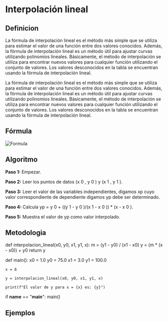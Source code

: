 # Interpolación lineal

## Definicion 

La fórmula de interpolación lineal es el método más simple que se utiliza para estimar el valor de una función entre dos valores conocidos. Además, la fórmula de interpolación lineal es un método útil para ajustar curvas utilizando polinomios lineales. Básicamente, el método de interpolación se utiliza para encontrar nuevos valores para cualquier función utilizando el conjunto de valores. Los valores desconocidos en la tabla se encuentran usando la fórmula de interpolación lineal.

La fórmula de interpolación lineal es el método más simple que se utiliza para estimar el valor de una función entre dos valores conocidos. Además, la fórmula de interpolación lineal es un método útil para ajustar curvas utilizando polinomios lineales. Básicamente, el método de interpolación se utiliza para encontrar nuevos valores para cualquier función utilizando el conjunto de valores. Los valores desconocidos en la tabla se encuentran usando la fórmula de interpolación lineal.

## Fórmula
![Formula](https://encrypted-tbn0.gstatic.com/images?q=tbn:ANd9GcQcdgJkeZFq65sgSuHEB_7nEooMkJ1sWJTqF3uidUKv&s)

## Algoritmo
**Paso 1:** Empezar.

**Paso 2:** Leer los puntos de datos (x 0 , y 0 ) y (x 1 , y 1 ).

**Paso 3:** Leer el valor de las variables independientes, digamos xp cuyo valor correspondiente de dependiente digamos yp debe ser determinado.

**Paso 4:** Calcula yp = y 0 + ((y 1 - y 0 )/(x 1 - x 0 )) * (x - x 0 ).

**Paso 5:** Muestra el valor de yp como valor interpolado.

## Metodologia 
def interpolacion_lineal(x0, y0, x1, y1, x):
    m = (y1 - y0) / (x1 - x0)
    y = (m * (x - x0)) + y0
    return y

def main():
    x0 = 1.0
    y0 = 75.0
    x1 = 3.0
    y1 = 100.0
    
    x = 6
    
    y = interpolacion_lineal(x0, y0, x1, y1, x)
    
    print(f"El valor de y para x = {x} es: {y}")

if __name__ == "__main__":
    main()
    
## Ejemplos 


